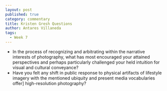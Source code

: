 ```yaml
---
layout: post
published: true
category: commentary
title: Kristen Gresh Questions
author: Antares Villaneda
tags:
  - Week 7
---
```

- In the process of recognizing and arbitrating within the narrative interests of photography, what has most encouraged your attained perspectives and perhaps particularly challenged your held intuition for visual and cultural conveyance?
- Have you felt any shift in public response to physical artifacts of lifestyle imagery with the mentioned ubiquity and present media vocabularies offer] high-resolution photography?

